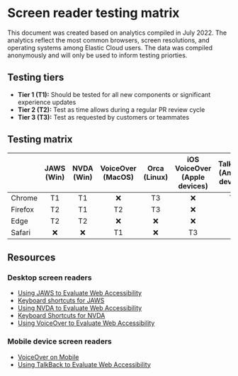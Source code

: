 # Screen reader testing matrix
This document was created based on analytics compiled in July 2022. The analytics reflect the most common browsers, screen resolutions, and operating systems among Elastic Cloud users. The data was compiled anonymously and will only be used to inform testing priorties.

## Testing tiers

* **Tier 1 (T1):** Should be tested for all new components or significant experience updates
* **Tier 2 (T2):** Test as time allows during a regular PR review cycle
* **Tier 3 (T3):** Test as requested by customers or teammates

## Testing matrix

| | JAWS<br/>(Win) | NVDA<br/>(Win) | VoiceOver<br/>(MacOS) | Orca<br/>(Linux) | iOS VoiceOver<br/>(Apple devices) | TalkBack<br/>(Android devices) |
| --- | :---: | :---: | :---: | :---: | :---: | :---: |
| Chrome | T1 | T1 | ❌ | T3 | ❌ | T3 |
| Firefox | T2 | T1 | T2 | T3 | ❌ | ❌ |
| Edge | T2 | T2 | ❌ | ❌ | ❌ | ❌ |
| Safari | ❌ | ❌ | T1 | ❌ | T3 | ❌ |

## Resources

### Desktop screen readers
* [Using JAWS to Evaluate Web Accessibility](https://webaim.org/articles/jaws/)
* [Keyboard shortcuts for JAWS](https://webaim.org/resources/shortcuts/jaws)
* [Using NVDA to Evaluate Web Accessibility](https://webaim.org/articles/nvda/)
* [Keyboard Shortcuts for NVDA](https://webaim.org/resources/shortcuts/nvda)
* [Using VoiceOver to Evaluate Web Accessibility](https://webaim.org/articles/voiceover/)

### Mobile device screen readers
* [VoiceOver on Mobile](https://webaim.org/articles/voiceover/mobile)
* [Using TalkBack to Evaluate Web Accessibility](https://webaim.org/articles/talkback/)
